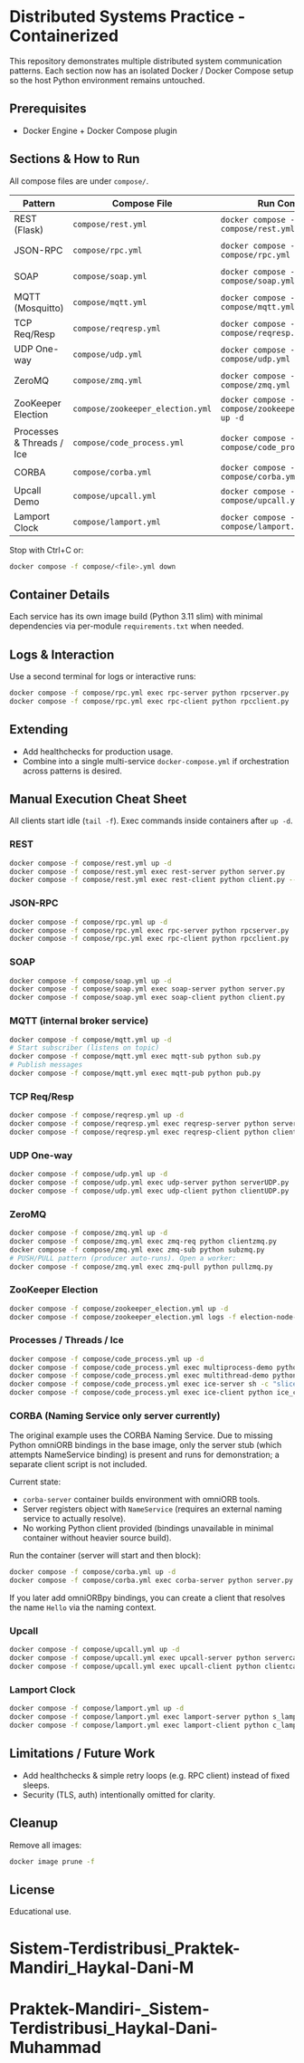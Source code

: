 # Distributed Systems Practice - Containerized

This repository demonstrates multiple distributed system communication patterns. Each section now has an isolated Docker / Docker Compose setup so the host Python environment remains untouched.

## Prerequisites
- Docker Engine + Docker Compose plugin

## Sections & How to Run

All compose files are under `compose/`.

| Pattern | Compose File | Run Command | Notes |
|---------|--------------|-------------|-------|
| REST (Flask) | `compose/rest.yml` | `docker compose -f compose/rest.yml up -d` | Manual exec inside |
| JSON-RPC | `compose/rpc.yml` | `docker compose -f compose/rpc.yml up -d` | Manual server/client |
| SOAP | `compose/soap.yml` | `docker compose -f compose/soap.yml up -d` | Exec zeep client |
| MQTT (Mosquitto) | `compose/mqtt.yml` | `docker compose -f compose/mqtt.yml up -d` | Internal local broker |
| TCP Req/Resp | `compose/reqresp.yml` | `docker compose -f compose/reqresp.yml up -d` | Interactive echo |
| UDP One-way | `compose/udp.yml` | `docker compose -f compose/udp.yml up -d` | UDP send/recv |
| ZeroMQ | `compose/zmq.yml` | `docker compose -f compose/zmq.yml up -d` | REQ/REP + PUB/SUB |
| ZooKeeper Election | `compose/zookeeper_election.yml` | `docker compose -f compose/zookeeper_election.yml up -d` | Nodes auto run |
| Processes & Threads / Ice | `compose/code_process.yml` | `docker compose -f compose/code_process.yml up -d` | Demos + Ice |
| CORBA | `compose/corba.yml` | `docker compose -f compose/corba.yml up -d` | ORB only |
| Upcall Demo | `compose/upcall.yml` | `docker compose -f compose/upcall.yml up -d` | Manual client |
| Lamport Clock | `compose/lamport.yml` | `docker compose -f compose/lamport.yml up -d` | Manual client |

Stop with Ctrl+C or:
```bash
docker compose -f compose/<file>.yml down
```

## Container Details
Each service has its own image build (Python 3.11 slim) with minimal dependencies via per-module `requirements.txt` when needed.

## Logs & Interaction
Use a second terminal for logs or interactive runs:
```bash
docker compose -f compose/rpc.yml exec rpc-server python rpcserver.py
docker compose -f compose/rpc.yml exec rpc-client python rpcclient.py
```

## Extending
- Add healthchecks for production usage.
- Combine into a single multi-service `docker-compose.yml` if orchestration across patterns is desired.

## Manual Execution Cheat Sheet
All clients start idle (`tail -f`). Exec commands inside containers after `up -d`.

### REST
```bash
docker compose -f compose/rest.yml up -d
docker compose -f compose/rest.yml exec rest-server python server.py
docker compose -f compose/rest.yml exec rest-client python client.py --op both -a 2 -b 3
```

### JSON-RPC
```bash
docker compose -f compose/rpc.yml up -d
docker compose -f compose/rpc.yml exec rpc-server python rpcserver.py
docker compose -f compose/rpc.yml exec rpc-client python rpcclient.py
```

### SOAP
```bash
docker compose -f compose/soap.yml up -d
docker compose -f compose/soap.yml exec soap-server python server.py
docker compose -f compose/soap.yml exec soap-client python client.py
```

### MQTT (internal broker service)
```bash
docker compose -f compose/mqtt.yml up -d
# Start subscriber (listens on topic)
docker compose -f compose/mqtt.yml exec mqtt-sub python sub.py
# Publish messages
docker compose -f compose/mqtt.yml exec mqtt-pub python pub.py
```

### TCP Req/Resp
```bash
docker compose -f compose/reqresp.yml up -d
docker compose -f compose/reqresp.yml exec reqresp-server python server.py
docker compose -f compose/reqresp.yml exec reqresp-client python client.py
```

### UDP One-way
```bash
docker compose -f compose/udp.yml up -d
docker compose -f compose/udp.yml exec udp-server python serverUDP.py
docker compose -f compose/udp.yml exec udp-client python clientUDP.py
```

### ZeroMQ
```bash
docker compose -f compose/zmq.yml up -d
docker compose -f compose/zmq.yml exec zmq-req python clientzmq.py
docker compose -f compose/zmq.yml exec zmq-sub python subzmq.py
# PUSH/PULL pattern (producer auto-runs). Open a worker:
docker compose -f compose/zmq.yml exec zmq-pull python pullzmq.py
```

### ZooKeeper Election
```bash
docker compose -f compose/zookeeper_election.yml up -d
docker compose -f compose/zookeeper_election.yml logs -f election-node-1
```

### Processes / Threads / Ice
```bash
docker compose -f compose/code_process.yml up -d
docker compose -f compose/code_process.yml exec multiprocess-demo python multiprcs.py
docker compose -f compose/code_process.yml exec multithread-demo python multithreads.py
docker compose -f compose/code_process.yml exec ice-server sh -c "slice2py Demo.ice || true; python ice_server.py"
docker compose -f compose/code_process.yml exec ice-client python ice_client.py
```

### CORBA (Naming Service only server currently)
The original example uses the CORBA Naming Service. Due to missing Python omniORB bindings in the base image, only the server stub (which attempts NameService binding) is present and runs for demonstration; a separate client script is not included.

Current state:
- `corba-server` container builds environment with omniORB tools.
- Server registers object with `NameService` (requires an external naming service to actually resolve).
- No working Python client provided (bindings unavailable in minimal container without heavier source build).

Run the container (server will start and then block):
```bash
docker compose -f compose/corba.yml up -d
docker compose -f compose/corba.yml exec corba-server python server.py
```
If you later add omniORBpy bindings, you can create a client that resolves the name `Hello` via the naming context.

### Upcall
```bash
docker compose -f compose/upcall.yml up -d
docker compose -f compose/upcall.yml exec upcall-server python servercall.py
docker compose -f compose/upcall.yml exec upcall-client python clientcall.py
```

### Lamport Clock
```bash
docker compose -f compose/lamport.yml up -d
docker compose -f compose/lamport.yml exec lamport-server python s_lamp.py
docker compose -f compose/lamport.yml exec lamport-client python c_lamp.py
```

## Limitations / Future Work
- Add healthchecks & simple retry loops (e.g. RPC client) instead of fixed sleeps.
- Security (TLS, auth) intentionally omitted for clarity.

## Cleanup
Remove all images:
```bash
docker image prune -f
```

## License
Educational use.
# Sistem-Terdistribusi_Praktek-Mandiri_Haykal-Dani-M
# Praktek-Mandiri-_Sistem-Terdistribusi_Haykal-Dani-Muhammad
